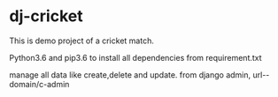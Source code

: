 # dj-cricket
This is demo project of a cricket match.

Python3.6 and pip3.6 to install all dependencies from requirement.txt

manage all data like create,delete and update. from django admin, url-- domain/c-admin

